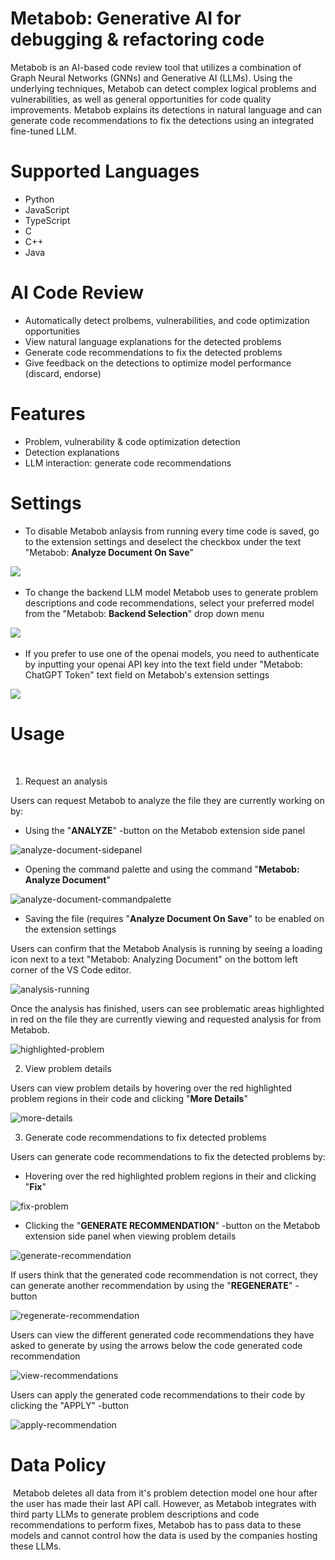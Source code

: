 # Metabob: Generative AI for debugging & refactoring code

Metabob is an AI-based code review tool that utilizes a combination of Graph Neural Networks (GNNs) and Generative AI (LLMs).  Using the underlying techniques, Metabob can detect complex logical problems and vulnerabilities, as well as general opportunities for code quality improvements. Metabob explains its detections in natural language and can generate code recommendations to fix the detections using an integrated fine-tuned LLM. 
​
# Supported Languages
* Python
* JavaScript
* TypeScript
* C
* C++
* Java

# AI Code Review
* Automatically detect prolbems, vulnerabilities, and code optimization opportunities
* View natural language explanations for the detected problems
* Generate code recommendations to fix the detected problems
* Give feedback on the detections to optimize model performance (discard, endorse)

# Features
* Problem, vulnerability & code optimization detection
* Detection explanations
* LLM interaction: generate code recommendations
​​
# Settings​

* To disable Metabob anlaysis from running every time code is saved, go to the extension settings and deselect the checkbox under the text "Metabob: **Analyze Document On Save**"  

![](docs/img/docs-analyze-on-save.png)
​
* To change the backend LLM model Metabob uses to generate problem descriptions and code recommendations, select your preferred model from the "Metabob: **Backend Selection**" drop down menu

![](docs/img/docs-backend-selection.png)
​
* If you prefer to use one of the openai models, you need to authenticate by inputting your openai API key into the text field under "Metabob: ChatGPT Token" text field on Metabob's extension settings 

![](docs/img/docs-openai-token.png)

# Usage​
​
1. Request an analysis

Users can request Metabob to analyze the file they are currently working on by:
* Using the "**ANALYZE**" -button on the Metabob extension side panel

![analyze-document-sidepanel](v2-analyze-sidepanel.png)


* Opening the command palette and using the command "**Metabob: Analyze Document**"

![analyze-document-commandpalette](v2-analyzedocument-commandpalette.png)


* Saving the file (requires "**Analyze Document On Save**" to be enabled on the extension settings


Users can confirm that the Metabob Analysis is running by seeing a loading icon next to a text "Metabob: Analyzing Document" on the bottom left corner of the VS Code editor.

![analysis-running](v2-analysis-running.png)


Once the analysis has finished, users can see problematic areas highlighted in red on the file they are currently viewing and requested analysis for from Metabob.

![highlighted-problem](v2-problem-highlight.png)


2. View problem details

Users can view problem details by hovering over the red highlighted problem regions in their code and clicking "**More Details**"

![more-details](v2-view-more-details.png)
​

3. Generate code recommendations to fix detected problems

Users can generate code recommendations to fix the detected problems by:
* Hovering over the red highlighted problem regions in their and clicking "**Fix**"

![fix-problem](v2-fix-and-details.png)


* Clicking the "**GENERATE RECOMMENDATION**" -button on the Metabob extension side panel when viewing problem details

![generate-recommendation](v2-generate-rec-sidepanel.png)


If users think that the generated code recommendation is not correct, they can generate another recommendation by using the "**REGENERATE**" -button

![regenerate-recommendation](v2-regenerate-rec.png)


Users can view the different generated code recommendations they have asked to generate by using the arrows below the code generated code recommendation

![view-recommendations](v2-recommendation-pagination.png)


Users can apply the generated code recommendations to their code by clicking the "APPLY" -button

![apply-recommendation](v2-apply-recommendation.png)
​


# Data Policy
​
Metabob deletes all data from it's problem detection model one hour after the user has made their last API call. However, as Metabob integrates with third party LLMs to generate problem descriptions and code recommendations to perform fixes, Metabob has to pass data to these models and cannot control how the data is used by the companies hosting these LLMs. ​
​

